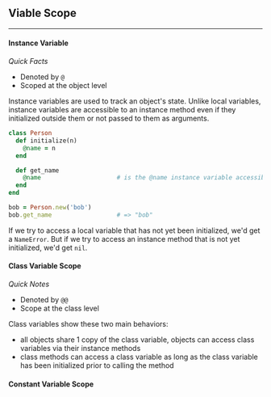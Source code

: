 ## Viable Scope

---
#### Instance Variable 
_Quick Facts_
- Denoted by `@`
- Scoped at the object level 

Instance variables are used to track an object's state. Unlike local variables, instance variables are accessible to an instance method even if they initialized outside them or not passed to them as arguments. 
```ruby
class Person
  def initialize(n)
    @name = n
  end

  def get_name
    @name                     # is the @name instance variable accessible here?
  end
end

bob = Person.new('bob')
bob.get_name                  # => "bob"
```

If we try to access a local variable that has not yet been initialized, we'd get a `NameError`. But if we try to access an instance method that is not yet initialized, we'd get `nil`.

#### Class Variable Scope
_Quick Notes_
- Denoted by `@@`
- Scope at the class level

Class variables show these two main behaviors:
- all objects share 1 copy of the class variable, objects can access class variables via their instance methods
- class methods can access a class variable as long as the class variable has been initialized prior to calling the method


#### Constant Variable Scope 